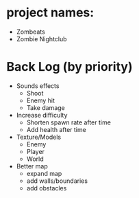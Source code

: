 # project names: 
- Zombeats
- Zombie Nightclub

# Back Log (by priority)
- Sounds effects
  - Shoot
  - Enemy hit
  - Take damage
- Increase difficulty
  - Shorten spawn rate after time
  - Add health after time
- Texture/Models
  - Enemy
  - Player
  - World
- Better map
  - expand map
  - add walls/boundaries
  - add obstacles 
